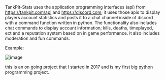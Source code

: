 TankPit-Stats uses the application programming interfaces (api) from https://tankpit.com/api and https://discord.com; it uses those apis to display players account statistics and posts it to a chat channel inside of discord with a command function written in python. The functionality also includes chat commands to display account information; kills, deaths, timeplayed, ect and a reputation system based on in game performance. It also includes moderation and fun commands. 

Example:


![image](https://user-images.githubusercontent.com/25750662/131924683-84c76020-8ed8-4529-a619-67c3338873f9.png)

this is an on going project that I started in 2017 and is my first big python programming project. 

